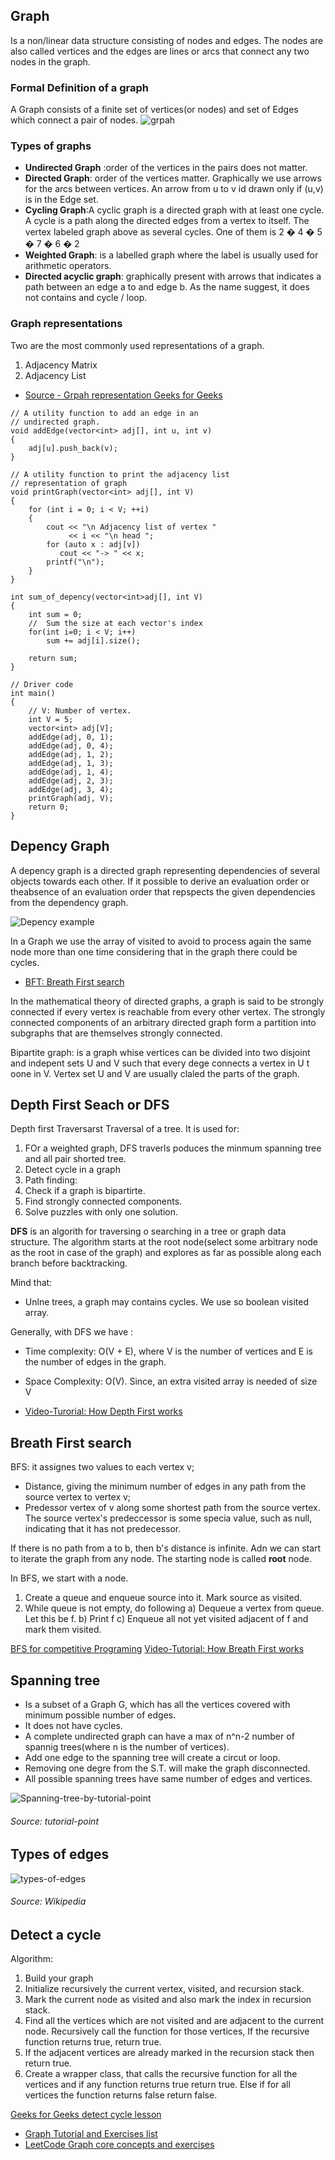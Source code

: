 ## Graph

Is a non/linear data structure consisting of nodes and edges. The nodes are also called vertices and the edges are lines
or arcs that connect any two nodes in the graph.

### Formal Definition of a graph
A Graph consists of a finite set of vertices(or nodes) and set of Edges which connect a pair of nodes.
![grpah](../images/graph.png)

### Types of graphs

* **Undirected Graph** :order of the vertices in the pairs does not matter.
* **Directed Graph**: order of the vertices matter. Graphically we use arrows for the arcs between vertices.
An arrow from u to v id drawn only if 
(u,v) is in the Edge set.
* **Cycling Graph**:A cyclic graph is a directed graph with at least one cycle. 
A cycle is a path along the directed edges from a vertex to itself. The vertex labeled graph above as several cycles. One of them is 2 � 4 � 5 � 7 � 6 � 2
* **Weighted Graph**: is a labelled graph where the label is usually used for arithmetic operators.
* **Directed acyclic graph**: graphically present with arrows that indicates a path between an edge a to and edge b. As the
name suggest, it does not contains and cycle / loop.


### Graph representations

Two are the most commonly used representations of a graph.
1. Adjacency Matrix
2. Adjacency List

* [Source - Grpah representation Geeks for Geeks](https://www.geeksforgeeks.org/graph-and-its-representations/)
```
// A utility function to add an edge in an 
// undirected graph. 
void addEdge(vector<int> adj[], int u, int v) 
{ 
    adj[u].push_back(v);  
} 
  
// A utility function to print the adjacency list 
// representation of graph 
void printGraph(vector<int> adj[], int V) 
{ 
    for (int i = 0; i < V; ++i) 
    { 
        cout << "\n Adjacency list of vertex "
             << i << "\n head "; 
        for (auto x : adj[v]) 
           cout << "-> " << x; 
        printf("\n"); 
    } 
}

int sum_of_depency(vector<int>adj[], int V)
{
    int sum = 0; 
    //  Sum the size at each vector's index
    for(int i=0; i < V; i++)
        sum += adj[i].size();
    
    return sum;
}

// Driver code 
int main() 
{ 
    // V: Number of vertex. 
    int V = 5; 
    vector<int> adj[V]; 
    addEdge(adj, 0, 1); 
    addEdge(adj, 0, 4); 
    addEdge(adj, 1, 2); 
    addEdge(adj, 1, 3); 
    addEdge(adj, 1, 4); 
    addEdge(adj, 2, 3); 
    addEdge(adj, 3, 4); 
    printGraph(adj, V); 
    return 0; 
} 
```

## Depency Graph

A depency graph is a directed graph representing dependencies of several objects towards each other. If it possible to derive an evaluation order or theabsence of an evaluation order that repspects the given dependencies from the dependency graph.

![Depency example](../../images/depency.png)

In a Graph we use the array of visited to avoid to process again the same node more than one time considering that in the graph there could be cycles. 

* [BFT: Breath First search](https://www.geeksforgeeks.org/breadth-first-search-or-bfs-for-a-graph/)

In the mathematical theory of directed graphs, a graph is said to be strongly connected if every vertex is reachable from every other vertex. The strongly connected components of an arbitrary directed graph form a partition into subgraphs that are themselves strongly connected.

Bipartite graph: is a graph whise vertices can be divided into two disjoint and indepent sets U and V such that every dege connects a vertex in U t oone in V. Vertex set U and V are usually claled the parts of the graph. 

## Depth First Seach or DFS

Depth first Traversarst Traversal of  a tree. 
It is used for:
1. FOr a weighted graph, DFS traverls poduces the minmum spanning tree and all pair shorted tree.
2. Detect cycle in a graph
3. Path finding: 
4. Check if a graph is bipartirte.
5. Find strongly connected components. 
6. Solve puzzles with only one solution. 

**DFS** is an algorith for traversing o searching in a tree or graph data structure. 
The algorithm starts at the root node(select some arbitrary node as the root in case of the graph) and explores as far as possible along each branch before backtracking. 

Mind that:
* Unlne trees, a graph may contains cycles. We use so boolean visited array.


Generally, with DFS we have :
* Time complexity: O(V + E), where V is the number of vertices and E is the number of edges in the graph.
* Space Complexity: O(V).
Since, an extra visited array is needed of size V

* [Video-Turorial: How Depth First works](https://www.youtube.com/watch?v=Y40bRyPQQr0)

## Breath First search

BFS: it assignes two values to each vertex v; 
* Distance, giving the minimum number of edges in any path from the source vertex to vertex v;
* Predessor vertex of v along some shortest path from the source vertex. The source vertex's predeccessor is some specia value, such as null, indicating that it has not predecessor. 

If there is no path from a to b, then b's distance is infinite. Adn we can start to iterate the graph from any node. The starting node is called **root** node. 
 
In BFS, we start with a node.
1) Create a queue and enqueue source into it. 
   Mark source as visited.
2) While queue is not empty, do following
    a) Dequeue a vertex from queue. Let this 
       be f.
    b) Print f
    c) Enqueue all not yet visited adjacent
       of f and mark them visited.

[BFS for competitive Programing](https://www.geeksforgeeks.org/bfs-using-stl-competitive-coding/)
[Video-Tutorial: How Breath First works](https://www.youtube.com/watch?v=0u78hx-66Xk&feature=youtu.be)

## Spanning tree

* Is a subset of a Graph G, which has all the vertices covered with minimum possible number of edges. 
* It does not have cycles.
* A complete undirected graph can have a max of n^n-2 number of spannig trees(where n is the number of vertices).  
* Add one edge to the spanning tree will create a circut or loop.
* Removing one degre from the S.T. will make the graph disconnected. 
* All possible spanning trees have same number of edges and vertices.

![Spanning-tree-by-tutorial-point](../../images/spanning-tree-tutorialpoint.png)
###### Source: tutorial-point

## Types of edges

![types-of-edges](../../images/types-of-edges.png)
###### Source: Wikipedia

## Detect a cycle

Algorithm:
1. Build your graph
2. Initialize recursively the current vertex, visited, and recursion stack.
3. Mark the current node as visited and also mark the index in recursion stack.
4. Find all the vertices which are not visited and are adjacent to the current node. Recursively call the function for those vertices, If the recursive function returns true, return true.
5. If the adjacent vertices are already marked in the recursion stack then return true.
6. Create a wrapper class, that calls the recursive function for all the vertices and if any function returns true return true. Else if for all vertices the function returns false return false.

[Geeks for Geeks detect cycle lesson](https://www.geeksforgeeks.org/detect-cycle-in-a-graph/)

* [Graph Tutorial and Exercises list](https://www.quora.com/How-can-I-be-good-at-graph-theory-based-programming-problems-in-competitive-programming/answer/Sameer-Gulati-3?ch=10&share=fed73688&srid=oeMh)
* [LeetCode Graph core concepts and exercises](https://leetcode.com/discuss/general-discussion/655708/graph-problems-for-beginners-practice-problems-and-sample-solutions)
